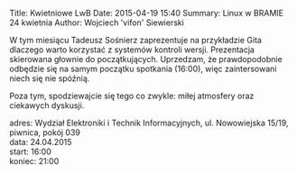 Title: Kwietniowe LwB
Date: 2015-04-19 15:40
Summary: Linux w BRAMIE 24 kwietnia
Author: Wojciech 'vifon' Siewierski

W tym miesiącu Tadeusz Sośnierz zaprezentuje na przykładzie Gita
dlaczego warto korzystać z systemów kontroli wersji. Prezentacja
skierowana głownie do początkujących. Uprzedzam, że prawdopodobnie
odbędzie się na samym początku spotkania (16:00), więc zaintersowani
niech się nie spóźnią.

Poza tym, spodziewajcie się tego co zwykle: miłej atmosfery oraz
ciekawych dyskusji.

adres: Wydział Elektroniki i Technik Informacyjnych, ul. Nowowiejska 15/19, piwnica, pokój 039  
data: 24.04.2015  
start: 16:00  
koniec: 21:00

